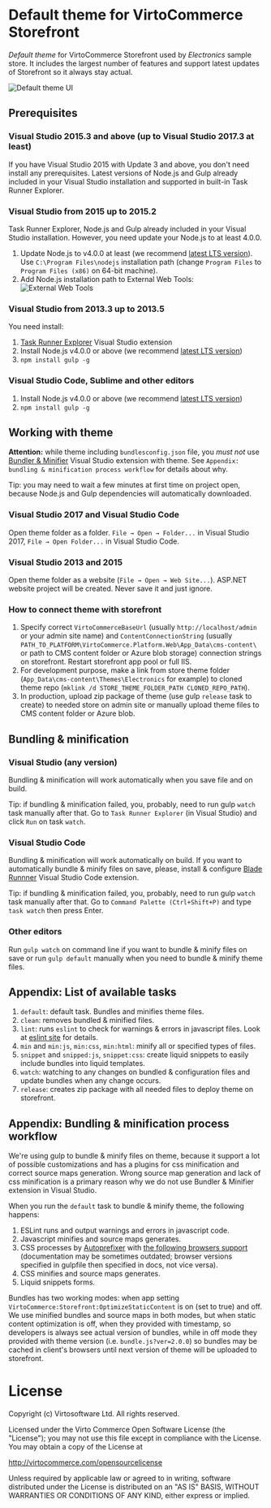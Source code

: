 ﻿# Default theme for VirtoCommerce Storefront

_Default theme_ for VirtoCommerce Storefront used by _Electronics_ sample store. It includes the largest number of features and support latest updates of Storefront so it always stay actual.

![Default theme UI](https://user-images.githubusercontent.com/6369252/29491392-ef411564-8573-11e7-813c-7c56394ac19e.png)

## Prerequisites

### Visual Studio 2015.3 and above (up to Visual Studio 2017.3 at least)

If you have Visual Studio 2015 with Update 3 and above, you don't need install any prerequisites. Latest versions of Node.js and Gulp already included in your Visual Studio installation and supported in built-in Task Runner Explorer.

### Visual Studio from 2015 up to 2015.2

Task Runner Explorer, Node.js and Gulp already included in your Visual Studio installation. However, you need update your Node.js to at least 4.0.0.
1. Update Node.js to v4.0.0 at least (we recommend [latest LTS version](https://nodejs.org/en/)). Use `C:\Program Files\nodejs` installation path (change `Program Files` to `Program Files (x86)` on 64-bit machine).
2. Add Node.js installation path to External Web Tools: ![External Web Tools](https://user-images.githubusercontent.com/6369252/29498917-038ce010-861f-11e7-9a23-3c4f9e96d6b7.png)

### Visual Studio from 2013.3 up to 2013.5

You need install:
1. [Task Runner Explorer](https://marketplace.visualstudio.com/items?itemName=MadsKristensen.TaskRunnerExplorer) Visual Studio extension
2. Install Node.js v4.0.0 or above (we recommend [latest LTS version](https://nodejs.org/en/))
3. `npm install gulp -g`

### Visual Studio Code, Sublime and other editors

1. Install Node.js v4.0.0 or above (we recommend [latest LTS version](https://nodejs.org/en/))
2. `npm install gulp -g`

## Working with theme

**Attention:** while theme including `bundlesconfig.json` file, you *must not* use [Bundler & Minifier](https://marketplace.visualstudio.com/items?itemName=MadsKristensen.BundlerMinifier) Visual Studio extension with theme. See `Appendix: bundling & minification process workflow` for details about why.

Tip: you may need to wait a few minutes at first time on project open, because Node.js and Gulp dependencies will automatically downloaded.


### Visual Studio 2017 and Visual Studio Code

Open theme folder as a folder. `File → Open → Folder...` in Visual Studio 2017, `File → Open Folder...` in Visual Studio Code.

### Visual Studio 2013 and 2015

Open theme folder as a website (`File → Open → Web Site...`). ASP.NET website project will be created. Never save it and just ignore.

### How to connect theme with storefront

1. Specify correct `VirtoCommerceBaseUrl` (usually `http://localhost/admin` or your admin site name) and `ContentConnectionString` (usually `PATH_TO_PLATFORM\VirtoCommerce.Platform.Web\App_Data\cms-content\` or path to CMS content folder or Azure blob storage) connection strings on storefront. Restart storefront app pool or full IIS.
2. For development purpose, make a link from store theme folder (`App_Data\cms-content\Themes\Electronics` for example) to cloned theme repo (`mklink /d STORE_THEME_FOLDER_PATH CLONED_REPO_PATH`).
3. In production, upload zip package of theme (use gulp `release` task to create) to needed store on admin site or manually upload theme files to CMS content folder or Azure blob.

## Bundling & minification

### Visual Studio (any version)

Bundling & minification will work automatically when you save file and on build.

Tip: if bundling & minification failed, you, probably, need to run gulp `watch` task manually after that. Go to `Task Runner Explorer` (in Visual Studio) and click `Run` on task `watch`.

### Visual Studio Code

Bundling & minification will work automatically on build. If you want to automatically bundle & minify files on save, please, install & configure [Blade Runnner](https://marketplace.visualstudio.com/items?itemName=yukidoi.blade-runner) Visual Studio Code extension.

Tip: if bundling & minification failed, you, probably, need to run gulp `watch` task manually after that. Go to `Command Palette (Ctrl+Shift+P)` and type `task watch` then press Enter.

### Other editors

Run `gulp watch` on command line if you want to bundle & minify files on save or run `gulp default` manually when you need to bundle & minify theme files.

## Appendix: List of available tasks

1. `default`: default task. Bundles and minifies theme files.
2. `clean`: removes bundled & minified files.
3. `lint`: runs `eslint` to check for warnings & errors in javascript files. Look at [eslint site](https://eslint.org/) for details.
4. `min` and `min:js`, `min:css`, `min:html`: minify all or specified types of files.
5. `snippet` and `snipped:js`, `snippet:css`: create liquid snippets to easily include bundles into liquid templates.
6. `watch`: watching to any changes on bundled & configuration files and update bundles when any change occurs.
7. `release`: creates zip package with all needed files to deploy theme on storefront.

## Appendix: Bundling & minification process workflow

We're using gulp to bundle & minify files on theme, because it support a lot of possible customizations and has a plugins for css minification and correct source maps generation. Wrong source map generation and lack of css minification is a primary reason why we do not use Bundler & Minifier extension in Visual Studio.

When you run the `default` task to bundle & minify theme, the following happens:
1. ESLint runs and output warnings and errors in javascript code.
2. Javascript minifies and source maps generates.
3. CSS processes by [Autoprefixer](https://github.com/postcss/autoprefixer) with [the following browsers support](https://virtocommerce.com/docs/vc2userguide/what-is-commerce-manager/minimum-requirements) (documentation may be sometimes outdated; browser versions specified in gulpfile then specified in docs, not vice versa).
4. CSS minifies and source maps generates.
5. Liquid snippets forms.

Bundles has two working modes: when app setting `VirtoCommerce:Storefront:OptimizeStaticContent` is on (set to true) and off. We use minified bundles and source maps in both modes, but when static content optimization is off, when they provided with timestamp, so developers is always see actual version of bundles, while in off mode they provided with theme version (i.e. `bundle.js?ver=2.0.0`) so bundles may be cached in client's browsers until next version of theme will be uploaded to storefront.

# License
Copyright (c) Virtosoftware Ltd.  All rights reserved.

Licensed under the Virto Commerce Open Software License (the "License"); you
may not use this file except in compliance with the License. You may
obtain a copy of the License at

http://virtocommerce.com/opensourcelicense

Unless required by applicable law or agreed to in writing, software
distributed under the License is distributed on an "AS IS" BASIS,
WITHOUT WARRANTIES OR CONDITIONS OF ANY KIND, either express or
implied.
